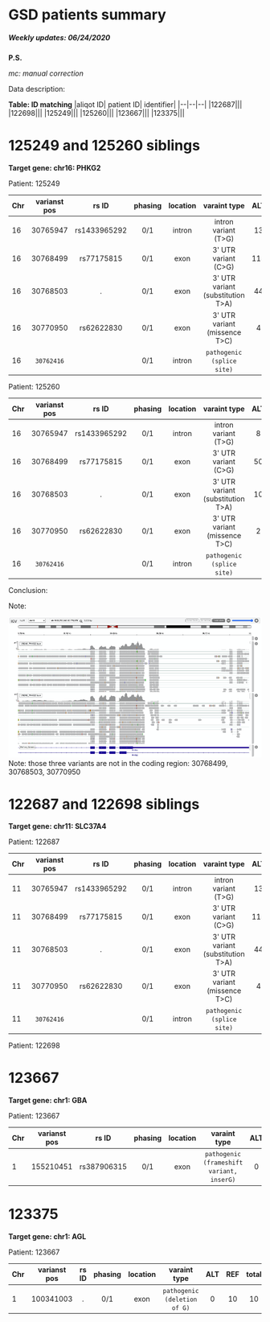 # GSD patients summary
##### Weekly updates: 06/24/2020

**P.S.**

*mc: manual correction*

Data description:

**Table: ID matching**
|aliqot ID| patient ID| identifier|
|--|--|--|
|122687|||
|122698|||
|125249|||
|125260|||
|123667|||
|123375|||

125249 and 125260 siblings
======
**Target gene: chr16: PHKG2**

Patient: 125249

| Chr| varianst pos |rs ID|phasing|location|varaint type        |ALT|REF|total|ALT (mc)|REF(mc)|total(mc)|
| -- |:------------:|:----:|:----: |:------:|:------------------:|:----: |:----: |:----: |:----: |:----: |:----: |
| 16 |  30765947    |rs1433965292 | 0/1   |intron  |intron variant (T>G) |13|2|15|13|2|15|
| 16 |  30768499    | rs77175815|0/1   |exon    |3' UTR variant (C>G)|115|60|175|115|60|175|
| 16 |  30768503    | .| 0/1   |exon    |3' UTR variant (substitution T>A)|44|294|338|44|294|338|
| 16 |  30770950    |rs62622830|0/1   |exon    |3' UTR variant (missence T>C)|4|6|10|4|6|10|
| 16 |  `30762416`    | |0/1   |intron  |`pathogenic (splice site)` ||||`23`|`24`|`47`|

Patient: 125260

| Chr| varianst pos |rs ID|phasing|location|varaint type        |ALT|REF|total|ALT (mc)|REF(mc)|total(mc)|
| -- |:------------:|:----:|:----: |:------:|:------------------:|:----: |:----: |:----: |:----: |:----: |:----: |
| 16 |  30765947    | rs1433965292|0/1   |intron  |intron variant (T>G) |8|4|12|8|4|12
| 16 |  30768499    | rs77175815|0/1   |exon    |3' UTR variant (C>G)|50|16|66|50|16|66
| 16 |  30768503    | .|0/1   |exon    |3' UTR variant (substitution T>A)|10|107|117|10|107|117
| 16 |  30770950    | rs62622830|0/1   |exon    |3' UTR variant (missence T>C)|2|3|5|2|3|5
| 16 |  `30762416`    | |0/1   |intron  |`pathogenic (splice site)` ||||`13`|`28`|`41`|

Conclusion:

Note: 


![alt text](figures/Picture1.png "Logo Title Text 1")
Note: those three variants are not in the coding region: 30768499, 30768503, 30770950

122687 and 122698 siblings
======
**Target gene: chr11: SLC37A4**

Patient: 122687

| Chr| varianst pos |rs ID|phasing|location|varaint type        |ALT|REF|total|ALT (mc)|REF(mc)|total(mc)|
| -- |:------------:|:----:|:----: |:------:|:------------------:|:----: |:----: |:----: |:----: |:----: |:----: |
| 11 |  30765947    |rs1433965292 | 0/1   |intron  |intron variant (T>G) |13|2|15|13|2|15|
| 11 |  30768499    | rs77175815|0/1   |exon    |3' UTR variant (C>G)|115|60|175|115|60|175|
| 11 |  30768503    | .| 0/1   |exon    |3' UTR variant (substitution T>A)|44|294|338|44|294|338|
| 11 |  30770950    |rs62622830|0/1   |exon    |3' UTR variant (missence T>C)|4|6|10|4|6|10|
| 11 |  `30762416`    | |0/1   |intron  |`pathogenic (splice site)` ||||`23`|`24`|`47`|

Patient: 122698



123667
======
**Target gene: chr1: GBA**

Patient: 123667

| Chr| varianst pos |rs ID|phasing|location|varaint type        |ALT|REF|total|ALT (mc)|REF(mc)|total(mc)|
| -- |:------------:|:----:|:----: |:------:|:------------------:|:----: |:----: |:----: |:----: |:----: |:----: |
| 1 |  155210451    |rs387906315 | 0/1   |exon  |`pathogenic (frameshift variant, inserG)` |0|8|8|`4`|`1`|`5`|



123375
======
**Target gene: chr1: AGL**

Patient: 123667

| Chr| varianst pos |rs ID|phasing|location|varaint type        |ALT|REF|total|ALT (mc)|REF(mc)|total(mc)|
| -- |:------------:|:----:|:----: |:------:|:------------------:|:----: |:----: |:----: |:----: |:----: |:----: |
| 1 |  100341003    |. | 0/1   |exon  |`pathogenic (deletion of G)` |0|10|10|`5`|`5`|`10`|

